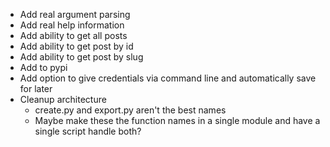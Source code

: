 - Add real argument parsing
- Add real help information
- Add ability to get all posts
- Add ability to get post by id
- Add ability to get post by slug
- Add to pypi
- Add option to give credentials via command line and automatically save for
  later
- Cleanup architecture
    - create.py and export.py aren't the best names
    - Maybe make these the function names in a single module and have a single
      script handle both?
